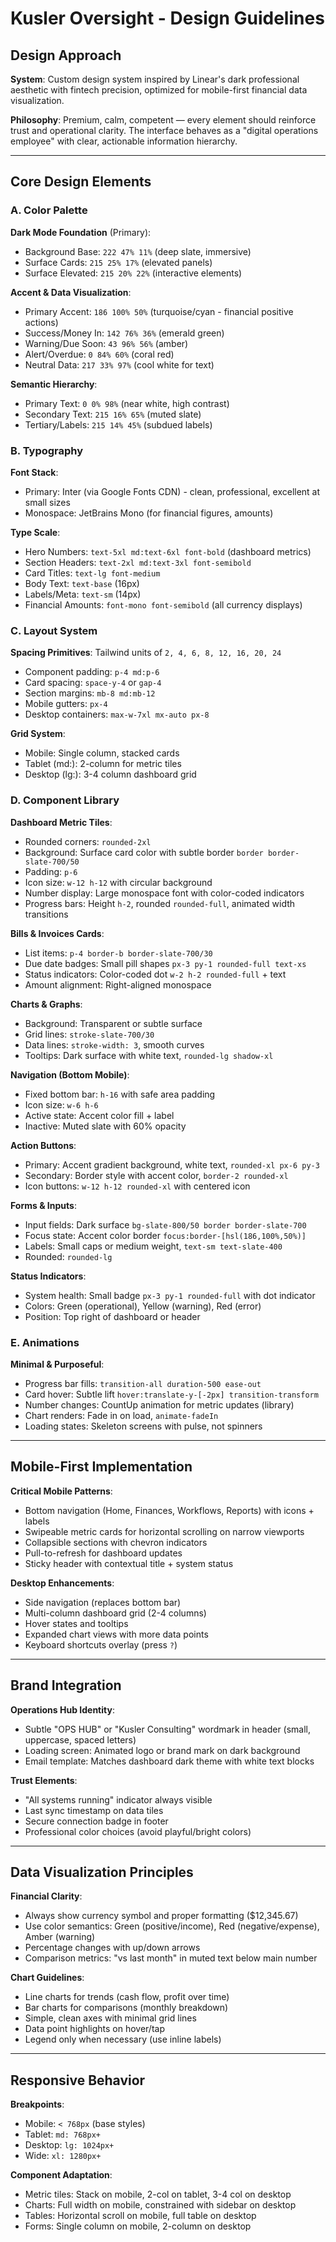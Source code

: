 # Kusler Oversight - Design Guidelines

## Design Approach

**System**: Custom design system inspired by Linear's dark professional aesthetic with fintech precision, optimized for mobile-first financial data visualization.

**Philosophy**: Premium, calm, competent — every element should reinforce trust and operational clarity. The interface behaves as a "digital operations employee" with clear, actionable information hierarchy.

---

## Core Design Elements

### A. Color Palette

**Dark Mode Foundation** (Primary):
- Background Base: `222 47% 11%` (deep slate, immersive)
- Surface Cards: `215 25% 17%` (elevated panels)
- Surface Elevated: `215 20% 22%` (interactive elements)

**Accent & Data Visualization**:
- Primary Accent: `186 100% 50%` (turquoise/cyan - financial positive actions)
- Success/Money In: `142 76% 36%` (emerald green)
- Warning/Due Soon: `43 96% 56%` (amber)
- Alert/Overdue: `0 84% 60%` (coral red)
- Neutral Data: `217 33% 97%` (cool white for text)

**Semantic Hierarchy**:
- Primary Text: `0 0% 98%` (near white, high contrast)
- Secondary Text: `215 16% 65%` (muted slate)
- Tertiary/Labels: `215 14% 45%` (subdued labels)

### B. Typography

**Font Stack**:
- Primary: Inter (via Google Fonts CDN) - clean, professional, excellent at small sizes
- Monospace: JetBrains Mono (for financial figures, amounts)

**Type Scale**:
- Hero Numbers: `text-5xl md:text-6xl font-bold` (dashboard metrics)
- Section Headers: `text-2xl md:text-3xl font-semibold` 
- Card Titles: `text-lg font-medium`
- Body Text: `text-base` (16px)
- Labels/Meta: `text-sm` (14px)
- Financial Amounts: `font-mono font-semibold` (all currency displays)

### C. Layout System

**Spacing Primitives**: Tailwind units of `2, 4, 6, 8, 12, 16, 20, 24`
- Component padding: `p-4 md:p-6`
- Card spacing: `space-y-4` or `gap-4`
- Section margins: `mb-8 md:mb-12`
- Mobile gutters: `px-4`
- Desktop containers: `max-w-7xl mx-auto px-8`

**Grid System**:
- Mobile: Single column, stacked cards
- Tablet (md:): 2-column for metric tiles
- Desktop (lg:): 3-4 column dashboard grid

### D. Component Library

**Dashboard Metric Tiles**:
- Rounded corners: `rounded-2xl`
- Background: Surface card color with subtle border `border border-slate-700/50`
- Padding: `p-6`
- Icon size: `w-12 h-12` with circular background
- Number display: Large monospace font with color-coded indicators
- Progress bars: Height `h-2`, rounded `rounded-full`, animated width transitions

**Bills & Invoices Cards**:
- List items: `p-4 border-b border-slate-700/30`
- Due date badges: Small pill shapes `px-3 py-1 rounded-full text-xs`
- Status indicators: Color-coded dot `w-2 h-2 rounded-full` + text
- Amount alignment: Right-aligned monospace

**Charts & Graphs**:
- Background: Transparent or subtle surface
- Grid lines: `stroke-slate-700/30`
- Data lines: `stroke-width: 3`, smooth curves
- Tooltips: Dark surface with white text, `rounded-lg shadow-xl`

**Navigation (Bottom Mobile)**:
- Fixed bottom bar: `h-16` with safe area padding
- Icon size: `w-6 h-6`
- Active state: Accent color fill + label
- Inactive: Muted slate with 60% opacity

**Action Buttons**:
- Primary: Accent gradient background, white text, `rounded-xl px-6 py-3`
- Secondary: Border style with accent color, `border-2 rounded-xl`
- Icon buttons: `w-12 h-12 rounded-xl` with centered icon

**Forms & Inputs**:
- Input fields: Dark surface `bg-slate-800/50 border border-slate-700`
- Focus state: Accent color border `focus:border-[hsl(186,100%,50%)]`
- Labels: Small caps or medium weight, `text-sm text-slate-400`
- Rounded: `rounded-lg`

**Status Indicators**:
- System health: Small badge `px-3 py-1 rounded-full` with dot indicator
- Colors: Green (operational), Yellow (warning), Red (error)
- Position: Top right of dashboard or header

### E. Animations

**Minimal & Purposeful**:
- Progress bar fills: `transition-all duration-500 ease-out`
- Card hover: Subtle lift `hover:translate-y-[-2px] transition-transform`
- Number changes: CountUp animation for metric updates (library)
- Chart renders: Fade in on load, `animate-fadeIn`
- Loading states: Skeleton screens with pulse, not spinners

---

## Mobile-First Implementation

**Critical Mobile Patterns**:
- Bottom navigation (Home, Finances, Workflows, Reports) with icons + labels
- Swipeable metric cards for horizontal scrolling on narrow viewports
- Collapsible sections with chevron indicators
- Pull-to-refresh for dashboard updates
- Sticky header with contextual title + system status

**Desktop Enhancements**:
- Side navigation (replaces bottom bar)
- Multi-column dashboard grid (2-4 columns)
- Hover states and tooltips
- Expanded chart views with more data points
- Keyboard shortcuts overlay (press `?`)

---

## Brand Integration

**Operations Hub Identity**:
- Subtle "OPS HUB" or "Kusler Consulting" wordmark in header (small, uppercase, spaced letters)
- Loading screen: Animated logo or brand mark on dark background
- Email template: Matches dashboard dark theme with white text blocks

**Trust Elements**:
- "All systems running" indicator always visible
- Last sync timestamp on data tiles
- Secure connection badge in footer
- Professional color choices (avoid playful/bright colors)

---

## Data Visualization Principles

**Financial Clarity**:
- Always show currency symbol and proper formatting ($12,345.67)
- Use color semantics: Green (positive/income), Red (negative/expense), Amber (warning)
- Percentage changes with up/down arrows
- Comparison metrics: "vs last month" in muted text below main number

**Chart Guidelines**:
- Line charts for trends (cash flow, profit over time)
- Bar charts for comparisons (monthly breakdown)
- Simple, clean axes with minimal grid lines
- Data point highlights on hover/tap
- Legend only when necessary (use inline labels)

---

## Responsive Behavior

**Breakpoints**:
- Mobile: `< 768px` (base styles)
- Tablet: `md: 768px+`
- Desktop: `lg: 1024px+`
- Wide: `xl: 1280px+`

**Component Adaptation**:
- Metric tiles: Stack on mobile, 2-col on tablet, 3-4 col on desktop
- Charts: Full width on mobile, constrained with sidebar on desktop
- Tables: Horizontal scroll on mobile, full table on desktop
- Forms: Single column on mobile, 2-column on desktop